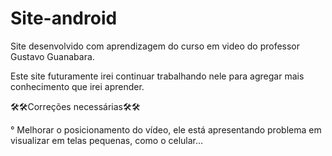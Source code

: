 # Site-android
 Site desenvolvido com aprendizagem do curso em video do professor Gustavo Guanabara.
 
 Este site futuramente irei continuar trabalhando nele para agregar mais conhecimento que irei aprender.
 
:hammer_and_wrench::hammer_and_wrench:Correções necessárias:hammer_and_wrench::hammer_and_wrench:

° Melhorar o posicionamento do vídeo, ele está apresentando problema em visualizar em telas pequenas, como o celular...

